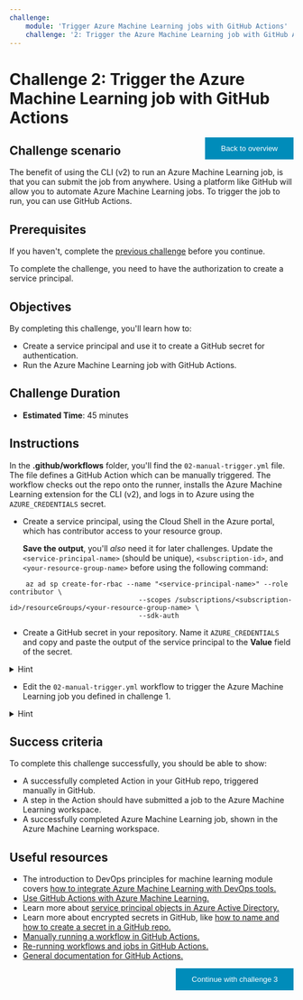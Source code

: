 ```yaml
---
challenge:
    module: 'Trigger Azure Machine Learning jobs with GitHub Actions'
    challenge: '2: Trigger the Azure Machine Learning job with GitHub Actions'
---
```


<style>
.button  {
  border: none;
  color: white;
  padding: 12px 28px;
  background-color: #008CBA;
  float: right;
}
</style>

# Challenge 2: Trigger the Azure Machine Learning job with GitHub Actions

<button class="button" onclick="window.location.href='https://microsoftlearning.github.io/mslearn-mlops/';">Back to overview</button>

## Challenge scenario

The benefit of using the CLI (v2) to run an Azure Machine Learning job, is that you can submit the job from anywhere. Using a platform like GitHub will allow you to automate Azure Machine Learning jobs. To trigger the job to run, you can use GitHub Actions.

## Prerequisites

If you haven't, complete the [previous challenge](01-aml-job.md) before you continue.

To complete the challenge, you need to have the authorization to create a service principal. 

## Objectives

By completing this challenge, you'll learn how to:

- Create a service principal and use it to create a GitHub secret for authentication.
- Run the Azure Machine Learning job with GitHub Actions.

## Challenge Duration

- **Estimated Time**: 45 minutes

## Instructions

In the **.github/workflows** folder, you'll find the `02-manual-trigger.yml` file. The file defines a GitHub Action which can be manually triggered. The workflow checks out the repo onto the runner, installs the Azure Machine Learning extension for the CLI (v2), and logs in to Azure using the `AZURE_CREDENTIALS` secret.

- Create a service principal, using the Cloud Shell in the Azure portal, which has contributor access to your resource group. 
    
    **Save the output**, you'll *also* need it for later challenges. Update the `<service-principal-name>` (should be unique), `<subscription-id>`, and `<your-resource-group-name>` before using the following command:
```azurecli
    az ad sp create-for-rbac --name "<service-principal-name>" --role contributor \
                                --scopes /subscriptions/<subscription-id>/resourceGroups/<your-resource-group-name> \
                                --sdk-auth
```
- Create a GitHub secret in your repository. Name it `AZURE_CREDENTIALS` and copy and paste the output of the service principal to the **Value** field of the secret. 

<details>
<summary>Hint</summary>
<br/>
The output of the service principal which you need to paste into the <b>Value</b> field of the secret should be a JSON with the following structure:
<pre>
{
"clientId": "your-client-id",
"clientSecret": "your-client-secret",
"subscriptionId": "your-subscription-id",
"tenantId": "your-tenant-id",
"activeDirectoryEndpointUrl": "https://login.microsoftonline.com",
"resourceManagerEndpointUrl": "https://management.azure.com/",
"activeDirectoryGraphResourceId": "https://graph.windows.net/",
"sqlManagementEndpointUrl": "https://management.core.windows.net:8443/",
"galleryEndpointUrl": "https://gallery.azure.com/",
"managementEndpointUrl": "https://management.core.windows.net/"
}
</pre>
</details>

- Edit the `02-manual-trigger.yml` workflow to trigger the Azure Machine Learning job you defined in challenge 1.

<details>
<summary>Hint</summary>
<br/>
GitHub is authenticated to use your Azure Machine Learning workspace with a service principal. The service principal is only allowed to submit jobs that use a compute cluster, not a compute instance.
</details>

## Success criteria

To complete this challenge successfully, you should be able to show:

- A successfully completed Action in your GitHub repo, triggered manually in GitHub.
- A step in the Action should have submitted a job to the Azure Machine Learning workspace.
- A successfully completed Azure Machine Learning job, shown in the Azure Machine Learning workspace.

## Useful resources

- The introduction to DevOps principles for machine learning module covers [how to integrate Azure Machine Learning with DevOps tools.](https://docs.microsoft.com/learn/paths/introduction-machine-learn-operations/)
- [Use GitHub Actions with Azure Machine Learning.](https://docs.microsoft.com/azure/machine-learning/how-to-github-actions-machine-learning)
- Learn more about [service principal objects in Azure Active Directory.](https://docs.microsoft.com/azure/active-directory/develop/app-objects-and-service-principals#service-principal-object)
- Learn more about encrypted secrets in GitHub, like [how to name and how to create a secret in a GitHub repo.](https://docs.github.com/actions/security-guides/encrypted-secrets)
- [Manually running a workflow in GitHub Actions.](https://docs.github.com/actions/managing-workflow-runs/manually-running-a-workflow)
- [Re-running workflows and jobs in GitHub Actions.](https://docs.github.com/actions/managing-workflow-runs/re-running-workflows-and-jobs)
- [General documentation for GitHub Actions.](https://docs.github.com/actions/guides)

<button class="button" onclick="window.location.href='03-trigger-workflow';">Continue with challenge 3</button>